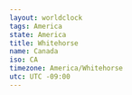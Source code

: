 ```yaml
---
layout: worldclock
tags: America
state: America
title: Whitehorse
name: Canada
iso: CA
timezone: America/Whitehorse
utc: UTC -09:00
---
```


